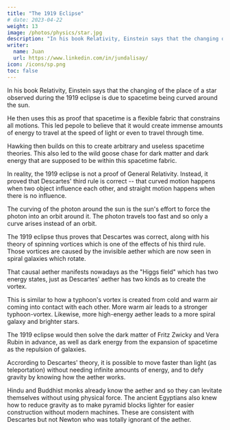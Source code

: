 ```yaml
---
title: "The 1919 Eclipse"
# date: 2023-04-22
weight: 13
image: /photos/physics/star.jpg
description: "In his book Relativity, Einstein says that the changing of a star's place during the 1919 eclipse is due to spacetime being curved around the sun"
writer:
  name: Juan
  url: https://www.linkedin.com/in/jundalisay/
icon: /icons/sp.png
toc: false
---
```



In his book Relativity, Einstein says that the changing of the place of a star observed during the 1919 eclipse is due to spacetime being curved around the sun. 

He then uses this as proof that spacetime is a flexible fabric that constrains all motions. This led pepole to believe that it would create immense amounts of energy to travel at the speed of light or even to travel through time. 
  
Hawking then builds on this to create arbitrary and useless spacetime theories. This also led to the wild goose chase for dark matter and dark energy that are supposed to be within this spacetime fabric.

In reality, the 1919 eclipse is not a proof of General Relativity. Instead, it proved that Descartes' third rule is correct -- that curved motion happens when two object influence each other, and straight motion happens when there is no influence.

The curving of the photon around the sun is the sun's effort to force the photon into an orbit around it. The photon travels too fast and so only a curve arises instead of an orbit. 

The 1919 eclipse thus proves that Descartes was correct, along with his theory of spinning vortices which is one of the effects of his third rule. Those vortices are caused by the invisible aether which are now seen in spiral galaxies which rotate. 

That causal aether manifests nowadays as the "Higgs field" which has two energy states, just as Descartes' aether has two kinds as to create the vortex. 

This is similar to how a typhoon's vortex is created from cold and warm air coming into contact with each other. More warm air leads to a stronger typhoon-vortex. Likewise, more high-energy aether leads to a more spiral galaxy and brighter stars.  

The 1919 eclipse would then solve the dark matter of Fritz Zwicky and Vera Rubin in advance, as well as dark energy from the expansion of spacetime as the repulsion of galaxies. 

Accrording to Descartes' theory, it is possible to move faster than light (as teleportation) without needing infinite amounts of energy, and to defy gravity by knowing how the aether works. 

Hindu and Buddhist monks already know the aether and so they can levitate themselves without using physical force. The ancient Egyptians also knew how to reduce gravity as to make pyramid blocks lighter for easier construction without modern machines. These are consistent with Descartes but not Newton who was totally ignorant of the aether. 